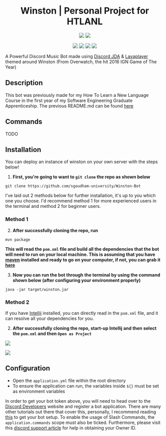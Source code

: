 <h1 align="center">Winston | Personal Project for HTLANL</h1>

<p align="center">
    <img src="https://goudham.me/jenkins/job/sgoudham-university/job/Winston-Bot/job/main/badge/icon"/>
    <a href="https://codecov.io/gh/sgoudham-university/Winston-Bot">
    <img src="https://codecov.io/gh/sgoudham-university/Winston-Bot/branch/main/graph/badge.svg?token=Q40v3fyItO"/>
    </a>
</p>
<p align="center">
    <img src="https://img.shields.io/badge/version-v1.2.0-informational"/>
    <img src="https://img.shields.io/badge/project%20type-personal-blueviolet"/>
    <img src="https://img.shields.io/github/last-commit/sgoudham-university/Winston-Bot"/>
    <img src="https://img.shields.io/github/issues/sgoudham-university/Winston-Bot?label=issues"/>
</p>

A Powerful Discord Music Bot made using [Discord JDA](https://github.com/DV8FromTheWorld/JDA) & [Lavaplayer](https://github.com/sedmelluq/lavaplayer) themed around Winston
(From Overwatch, the hit 2016 IGN Game of The Year)

## Description

This bot was previously made for my How To Learn a New Language Course in the first year of my Software Engineering Graduate Apprenticeship.
The previous README.md can be found [here](old/README.md)

## Commands

TODO

## Installation

You can deploy an instance of winston on your own server with the steps below!

1. **First, you're going to want to `git clone` the repo as shown below**

```
git clone https://github.com/sgoudham-university/Winston-Bot
```

I've laid out 2 methods below for further installation, it's up to you which one you choose. I'd recommend method 1 for
more experienced users in the terminal and method 2 for beginner users.

### Method 1

2. **After successfully cloning the repo, run**

```
mvn package
```

**This will read the `pom.xml` file and build all the dependencies that the bot will need to run on your local machine.
This is assuming that you have [maven](https://maven.apache.org/) installed and ready to go on your computer, if not,
you can grab it [here](https://maven.apache.org/download.cgi)**

3. **Now you can run the bot through the terminal by using the command shown below (after configuring your environment properly)**

```
java -jar target/winston.jar
```

### Method 2

If you have [Intellij](https://www.jetbrains.com/idea/) installed, you can directly read in the `pom.xml` file, and it can resolve all your
dependencies for you.

2. **After successfully cloning the repo, start-up Intellij and then select the `pom.xml` and then `Open as Project`**

![](https://i.imgur.com/ypW6awm.png)

![](https://imgur.com/EedEKss.png)

## Configuration

- Open the `application.yml` file within the root directory
- To ensure the application can run, the variables inside `${}` must be set as environment variables

In order to get your bot token above, you will need to head over to
the [Discord Developers](https://discord.com/developers/applications) website and register a bot application. There are
many other tutorials out there that cover this, personally, I recommend
reading [this](https://discordpy.readthedocs.io/en/latest/discord.html) to get your bot setup. To enable the usage of 
Slash Commands, the `application.commands` scope must also be ticked. Furthermore, please visit
this [discord support article](https://support.discord.com/hc/en-us/articles/206346498-Where-can-I-find-my-User-Server-Message-ID-)
for help in obtaining your Owner ID.
